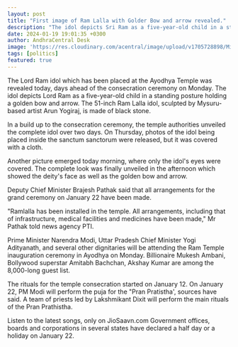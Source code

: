 ```yaml
---
layout: post
title: "First image of Ram Lalla with Golder Bow and arrow revealed."
description: "The idol depicts Sri Ram as a five-year-old child in a standing posture. It was sculpted by Mysuru-based artist Arun Yogiraj."
date: 2024-01-19 19:01:35 +0300
author: AndhraCentral Desk
image: 'https://res.cloudinary.com/acentral/image/upload/v1705728898/Misc/8nb3f09s_ram-idol-complete-look_625x300_19_January_24_swqepd.jpg'
tags: [politics]
featured: true
---
```


The Lord Ram idol which has been placed at the Ayodhya Temple was revealed today, days ahead of the consecration ceremony on Monday. The idol depicts Lord Ram as a five-year-old child in a standing posture holding a golden bow and arrow.
The 51-inch Ram Lalla idol, sculpted by Mysuru-based artist Arun Yogiraj, is made of black stone.

In a build up to the consecration ceremony, the temple authorities unveiled the complete idol over two days. On Thursday, photos of the idol being placed inside the sanctum sanctorum were released, but it was covered with a cloth.

Another picture emerged today morning, where only the idol's eyes were covered. The complete look was finally unveiled in the afternoon which showed the deity's face as well as the golden bow and arrow.

Deputy Chief Minister Brajesh Pathak said that all arrangements for the grand ceremony on January 22 have been made.

"Ramlalla has been installed in the temple. All arrangements, including that of infrastructure, medical facilities and medicines have been made," Mr Pathak told news agency PTI.

Prime Minister Narendra Modi, Uttar Pradesh Chief Minister Yogi Adityanath, and several other dignitaries will be attending the Ram Temple inauguration ceremony in Ayodhya on Monday. Billionaire Mukesh Ambani, Bollywood superstar Amitabh Bachchan, Akshay Kumar are among the 8,000-long guest list.

The rituals for the temple consecration started on January 12. On January 22, PM Modi will perform the puja for the "Pran Pratistha', sources have said. A team of priests led by Lakshmikant Dixit will perform the main rituals of the Pran Prathistha.

Listen to the latest songs, only on JioSaavn.com
Government offices, boards and corporations in several states have declared a half day or a holiday on January 22.